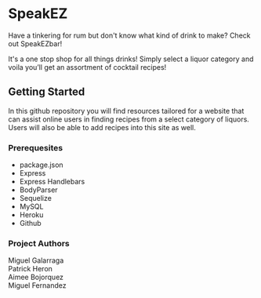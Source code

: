 
# SpeakEZ
Have a tinkering for rum but don't know what kind of drink to make? Check out SpeakEZbar!

It's a one stop shop for all things drinks! Simply select a liquor category and voila you’ll get an assortment of cocktail recipes!


## Getting Started
In this github repository you will find resources tailored for a website that can assist online users in finding recipes from a select category of liquors. Users will also be able to add recipes into this site as well.



### Prerequesites
* package.json<br/>
* Express <br/>
* Express Handlebars<br/>
* BodyParser<br/>
* Sequelize<br/>
* MySQL<br/>
* Heroku<br/>
* Github<br/>

### Project Authors
Miguel Galarraga<br/>
Patrick Heron<br/>
Aimee Bojorquez <br/>
Miguel Fernandez<br/>

